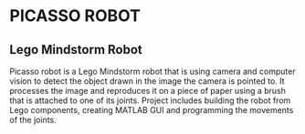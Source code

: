 # PICASSO ROBOT
## Lego Mindstorm Robot

Picasso robot is a Lego Mindstorm robot that is using camera and computer vision to detect the object drawn in the image the camera is pointed to. It processes the image and reproduces it on a piece of paper using a brush that is attached to one of its joints. 
Project includes building the robot from Lego components, creating MATLAB GUI and programming the movements of the joints.
